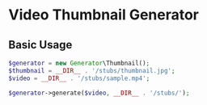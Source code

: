 # Video Thumbnail Generator

## Basic Usage

```php
$generator = new Generator\Thumbnail();
$thumbnail = __DIR__ . '/stubs/thumbnail.jpg';
$video = __DIR__ . '/stubs/sample.mp4';

$generator->generate($video, __DIR__ . '/stubs/');
```

